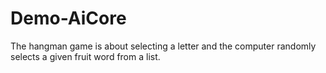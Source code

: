 # Demo-AiCore
The hangman game is about selecting a letter and the computer randomly selects a given fruit word from a list.
